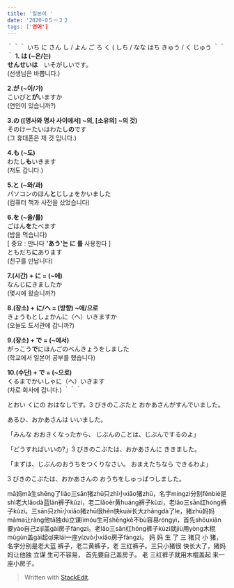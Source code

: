 ```yaml
---
title: '일본어 '
date: '2020-0５ー２２
tags: ['언어']
---
```

｀｀｀
いち
に
さん
し / よん
ご
ろ  く (
しち / なな
はち
きゅう / く
じゅう
｀｀｀
**1. は (~은/는)  
**せんせい**は**　いそがしいです。  
(선생님은 바쁩니다.)  
  
**2.が (~이/가)**  
こいびと**が**いますか  
(연인이 있습니까?)  
  
**3.の ([명사와 명사 사이에서] ~의, [소유의] ~의 것)**  
そのけーたいはわたし**の**です  
(그 휴대폰은 제 것 입니다.)  
  
**4.も (~도)**  
わたし**も**いきます  
(저도 갑니다.)  
  
**5.と (~와/과)**  
パソコンのほん**と**じしょをかいました  
(컴퓨터 책과 사전을 샀었습니다)  
  
**6.を (~을/를)**  
ごはん**を**たべます  
(밥을 먹습니다)  
[ 중요 : 만나다 **'あう'는 に 를** 사용한다 ]  
ともだち**に**あります  
(친구를 만납니다)  
  
**7.(시간) + に = (~에)**  
なんじ**に**きましたか  
(몇시에 왔습니까?)  
  
**8.(장소) + に/へ = (방향) ~에/으로**  
きょうもとしょかんに（へ）いきますか  
(오늘도 도서관에 갑니까?)  
  
**9.(장소) + で = (~에서)**  
がっこう**で**にほんごのべんきょうをしました  
(학교에서 일본어 공부를 했습니다)  
  
**10.(수단) + で = (~으로)**  
くるまでかいしゃに（へ）いきます  
(차로 회사에 갑니다.)
｀｀｀

とおい  くにの  おはなしです。3 びきのこぶたと  おかあさんがすんでいました。  

あるひ、おかあさんは  いいました。

「みんな  おおきくなったから、  じぶんのことは、じぶんでするのよ」

「どうすればいいの?」3 びきのこぶたは、おかあさんに  ききました。

「まずは、じぶんのおうちをつくりなさい。  おまえたちなら  できるわよ」

3 びきのこぶたは、おかあさんの  おうちをしゅっぱつしました。

mā妈mā生shēng了liǎo三sān猪zhū只zhǐ小xiǎo猪zhū，名字míngzi分别fēnbié是shì老大lǎodà蓝lán裤子kùzi，老二lǎoèr黄huáng裤子kùzi，老lǎo三sān红hóng裤子kùzi。三sān只zhī小xiǎo猪zhū很hěn快kuài长大zhǎngdà了le，猪zhū妈妈māma让ràng他tā独dú立谋lìmóu生可shēngkě不bù容易róngyì，首先shǒuxiān要yào自己zìjǐ盖gài房子fángzi。老lǎo三sān红hóng裤子kùzi就jiù用yòng木棍mùgùn盖gài起qǐ来lái一座yízuò小xiǎo房子fángzi。
妈 妈 生 了 三 猪只 小 猪，名字分别是老大蓝 裤子，老二黄裤子，老 三红裤子。三只小猪很 快长大了，猪妈妈让他独 立谋 生可不容易， 首先要自己盖房子。 老 三红裤子就用木棍盖起 来一座小房子。
> Written with [StackEdit](https://stackedit.io/).
<!--stackedit_data:
eyJoaXN0b3J5IjpbMTI5NzU2MTM1NCwyMDM0MDc4ODM2LDEzMT
Y5MjE4NTksLTE2NjM3NjI0ODUsLTE5NjMzNjg4ODAsOTg5NDU2
NDgzLDIwNjg0MTQzMTJdfQ==
-->